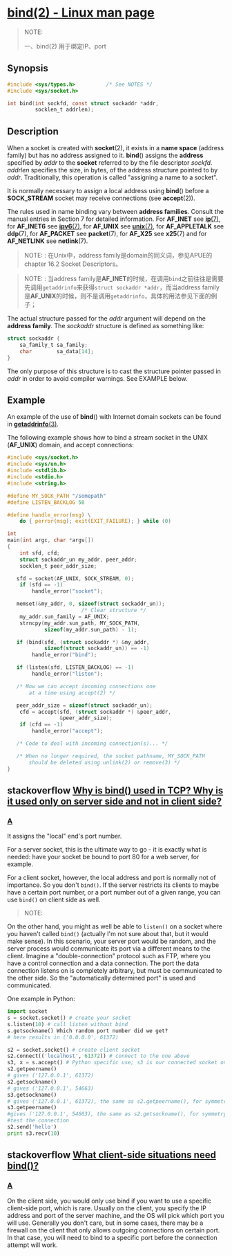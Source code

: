 # [bind(2) - Linux man page](https://linux.die.net/man/2/bind)

> NOTE: 
>
> 一、bind(2) 用于绑定IP、port

## Synopsis

```C
#include <sys/types.h>          /* See NOTES */
#include <sys/socket.h>

int bind(int sockfd, const struct sockaddr *addr,
         socklen_t addrlen);
```

## Description

When a socket is created with **socket**(2), it exists in a **name space** (address family) but has no address assigned to it. **bind**() assigns the **address** specified by *addr* to the **socket** referred to by the file descriptor *sockfd*. *addrlen* specifies the size, in bytes, of the address structure pointed to by *addr*. Traditionally, this operation is called "assigning a name to a socket".

It is normally necessary to assign a local address using **bind**() before a **SOCK_STREAM** socket may receive connections (see **accept**(2)).

The rules used in name binding vary between **address families**. Consult the manual entries in Section 7 for detailed information. For **AF_INET** see [**ip**(7)](https://linux.die.net/man/7/ip), for **AF_INET6** see [**ipv6**(7)](https://linux.die.net/man/7/ipv6), for **AF_UNIX** see [**unix**(7)](https://linux.die.net/man/7/unix), for **AF_APPLETALK** see **ddp**(7), for **AF_PACKET** see **packet**(7), for **AF_X25** see **x25**(7) and for **AF_NETLINK** see **netlink**(7).

> NOTE:  : 在Unix中，address family是domain的同义词，参见APUE的chapter 16.2 Socket Descriptors。

> NOTE:  : 当address family是**AF_INET**的时候，在调用`bind`之前往往是需要先调用`getaddrinfo`来获得`struct sockaddr *addr`，而当address family是**AF_UNIX**的时候，则不是调用`getaddrinfo`，具体的用法参见下面的例子；

The actual structure passed for the *addr* argument will depend on the **address family**. The *sockaddr* structure is defined as something like:

```c
struct sockaddr {
    sa_family_t sa_family;
    char        sa_data[14];
}
```

The only purpose of this structure is to cast the structure pointer passed in *addr* in order to avoid compiler warnings. See EXAMPLE below.



## Example

An example of the use of **bind**() with Internet domain sockets can be found in [**getaddrinfo**(3)](https://linux.die.net/man/3/getaddrinfo).

The following example shows how to bind a stream socket in the UNIX (**AF_UNIX**) domain, and accept connections:

```c
#include <sys/socket.h>
#include <sys/un.h>
#include <stdlib.h>
#include <stdio.h>
#include <string.h>

#define MY_SOCK_PATH "/somepath"
#define LISTEN_BACKLOG 50

#define handle_error(msg) \
    do { perror(msg); exit(EXIT_FAILURE); } while (0)

int
main(int argc, char *argv[])
{
    int sfd, cfd;
    struct sockaddr_un my_addr, peer_addr;
    socklen_t peer_addr_size;

   sfd = socket(AF_UNIX, SOCK_STREAM, 0);
    if (sfd == -1)
        handle_error("socket");

   memset(&my_addr, 0, sizeof(struct sockaddr_un));
                        /* Clear structure */
    my_addr.sun_family = AF_UNIX;
    strncpy(my_addr.sun_path, MY_SOCK_PATH,
            sizeof(my_addr.sun_path) - 1);

   if (bind(sfd, (struct sockaddr *) &my_addr,
            sizeof(struct sockaddr_un)) == -1)
        handle_error("bind");

   if (listen(sfd, LISTEN_BACKLOG) == -1)
        handle_error("listen");

   /* Now we can accept incoming connections one
       at a time using accept(2) */

   peer_addr_size = sizeof(struct sockaddr_un);
    cfd = accept(sfd, (struct sockaddr *) &peer_addr,
                 &peer_addr_size);
    if (cfd == -1)
        handle_error("accept");

   /* Code to deal with incoming connection(s)... */

   /* When no longer required, the socket pathname, MY_SOCK_PATH
       should be deleted using unlink(2) or remove(3) */
}
```



## stackoverflow [Why is bind() used in TCP? Why is it used only on server side and not in client side?](https://stackoverflow.com/questions/12763268/why-is-bind-used-in-tcp-why-is-it-used-only-on-server-side-and-not-in-client)



### [A](https://stackoverflow.com/a/12763313)

It assigns the "local" end's port number.

For a server socket, this is the ultimate way to go - it is exactly what is needed: have your socket be bound to port 80 for a web server, for example.

For a client socket, however, the local address and port is normally not of importance. So you don't `bind()`. If the server restricts its clients to maybe have a certain port number, or a port number out of a given range, you can use `bind()` on client side as well.

> NOTE: 

On the other hand, you might as well be able to `listen()` on a socket where you haven't called `bind()` (actually I'm not sure about that, but it would make sense). In this scenario, your server port would be random, and the server process would communicate its port via a different means to the client. Imagine a "double-connection" protocol such as FTP, where you have a control connection and a data connection. The port the data connection listens on is completely arbitrary, but must be communicated to the other side. So the "automatically determined port" is used and communicated.

One example in Python:

```python
import socket
s = socket.socket() # create your socket
s.listen(10) # call listen without bind
s.getsockname() Which random port number did we get?
# here results in ('0.0.0.0', 61372)

s2 = socket.socket() # create client socket
s2.connect(('localhost', 61372)) # connect to the one above
s3, x = s.accept() # Python specific use; s3 is our connected socket on the server side
s2.getpeername()
# gives ('127.0.0.1', 61372)
s2.getsockname()
# gives ('127.0.0.1', 54663)
s3.getsockname()
# gives ('127.0.0.1', 61372), the same as s2.getpeername(), for symmetry
s3.getpeername()
#gives ('127.0.0.1', 54663), the same as s2.getsockname(), for symmetry
#test the connection
s2.send('hello')
print s3.recv(10)
```



## stackoverflow [What client-side situations need bind()?](https://stackoverflow.com/questions/4118241/what-client-side-situations-need-bind)



### [A](https://stackoverflow.com/a/4118325)

On the client side, you would only use bind if you want to use a specific client-side port, which is rare. Usually on the client, you specify the IP address and port of the server machine, and the OS will pick which port you will use. Generally you don't care, but in some cases, there may be a firewall on the client that only allows outgoing connections on certain port. In that case, you will need to bind to a specific port before the connection attempt will work.

